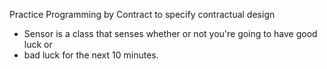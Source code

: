 Practice Programming by Contract to specify contractual design

* Sensor is a class that senses whether or not you're going to have good luck or 
 * bad luck for the next 10 minutes.
